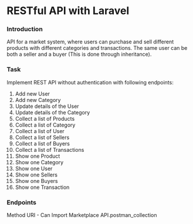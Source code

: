 # RESTful API with Laravel

### Introduction
API for a market system, where users can purchase and sell different products with different categories and transactions. The same user can be both a seller and a buyer (This is done through inheritance).

### Task
Implement REST API without authentication with following endpoints:

1. Add new User
2. Add new Category
3. Update details of the User
4. Update details of the Category
5. Collect a list of Products 
6. Collect a list of Category 
7. Collect a list of User 
8. Collect a list of Sellers
9. Collect a list of Buyers
10. Collect a list of Transactions
11. Show one Product 
12. Show one Category 
13. Show one User 
14. Show one Sellers
15. Show one Buyers
16. Show one Transaction

### Endpoints
Method	URI	- Can Import Marketplace API.postman_collection
